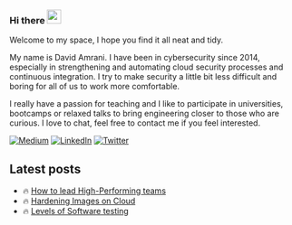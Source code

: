 ### Hi there <img src="https://media.giphy.com/media/hvRJCLFzcasrR4ia7z/giphy.gif" width="25px">

Welcome to my space, I hope you find it all neat and tidy.

My name is David Amrani. I have been in cybersecurity since 2014,
especially in strengthening and automating cloud security processes 
and continuous integration. I try to make security a little bit less 
difficult and boring for all of us to work more comfortable.

I really have a passion for teaching and I like to participate in universities,
bootcamps or relaxed talks to bring engineering closer to those who are curious. 
I love to chat, feel free to contact me if you feel interested.

<a href="https://medium.com/@davidmoremad" target="_blank"><img alt="Medium" src="https://img.shields.io/badge/medium-%2312100E.svg?&style=for-the-badge&logo=medium&logoColor=white" /></a>
<a href="https://www.linkedin.com/in/david-amrani" target="_blank"><img alt="LinkedIn" src="https://img.shields.io/badge/linkedin-%230077B5.svg?&style=for-the-badge&logo=linkedin&logoColor=white" /></a>
<a href="https://twitter.com/davidmoremad" target="_blank"><img alt="Twitter" src="https://img.shields.io/badge/twitter-%231DA1F2.svg?&style=for-the-badge&logo=twitter&logoColor=white" /></a>

</p>

## Latest posts

 - 🔥 [How to lead High-Performing teams](https://medium.com/geekculture/how-to-lead-high-performing-teams-96d415b1d920)
 - 🔥 [Hardening Images on Cloud](https://medium.com/swlh/hardening-images-on-cloud-b4269944ee6c?sk=e4b101a5a8aca61e825915c686eefbd7)
 - 🔥 [Levels of Software testing](https://medium.com/swlh/levels-of-software-testing-b943ce41a2c7?sk=2abeb1b32c6fbe26b23c8d7f300d1a37)<!-- BLOG-POST-LIST:START --><!-- BLOG-POST-LIST:END -->

